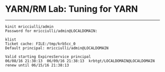 # YARN/RM Lab: Tuning for YARN #

----------

    kinit mricciulli/admin
    Password for mricciulli/admin@LOCALDOMAIN:
   
    klist
    Ticket cache: FILE:/tmp/krb5cc_0
    Default principal: mricciulli/admin@LOCALDOMAIN
    
    Valid starting ExpiresService principal
    06/08/16 21:38:13  06/09/16 21:38:13  krbtgt/LOCALDOMAIN@LOCALDOMAIN
    renew until 06/15/16 21:38:13
    